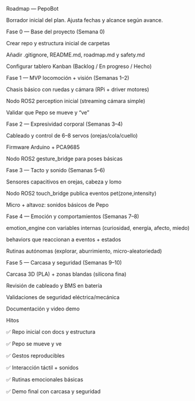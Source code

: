 Roadmap — PepoBot

Borrador inicial del plan. Ajusta fechas y alcance según avance.

Fase 0 — Base del proyecto (Semana 0)

 Crear repo y estructura inicial de carpetas

 Añadir .gitignore, README.md, roadmap.md y safety.md

 Configurar tablero Kanban (Backlog / En progreso / Hecho)

Fase 1 — MVP locomoción + visión (Semanas 1–2)

 Chasis básico con ruedas y cámara (RPi + driver motores)

 Nodo ROS2 perception inicial (streaming cámara simple)

 Validar que Pepo se mueve y “ve”

Fase 2 — Expresividad corporal (Semanas 3–4)

 Cableado y control de 6–8 servos (orejas/cola/cuello)

 Firmware Arduino + PCA9685

 Nodo ROS2 gesture_bridge para poses básicas

Fase 3 — Tacto y sonido (Semanas 5–6)

 Sensores capacitivos en orejas, cabeza y lomo

 Nodo ROS2 touch_bridge publica eventos pet(zone,intensity)

 Micro + altavoz: sonidos básicos de Pepo

Fase 4 — Emoción y comportamientos (Semanas 7–8)

 emotion_engine con variables internas (curiosidad, energía, afecto, miedo)

 behaviors que reaccionan a eventos + estados

 Rutinas autónomas (explorar, aburrimiento, micro-aleatoriedad)

Fase 5 — Carcasa y seguridad (Semanas 9–10)

 Carcasa 3D (PLA) + zonas blandas (silicona fina)

 Revisión de cableado y BMS en batería

 Validaciones de seguridad eléctrica/mecánica

 Documentación y video demo

Hitos

✅ Repo inicial con docs y estructura

✅ Pepo se mueve y ve

✅ Gestos reproducibles

✅ Interacción táctil + sonidos

✅ Rutinas emocionales básicas

✅ Demo final con carcasa y seguridad
